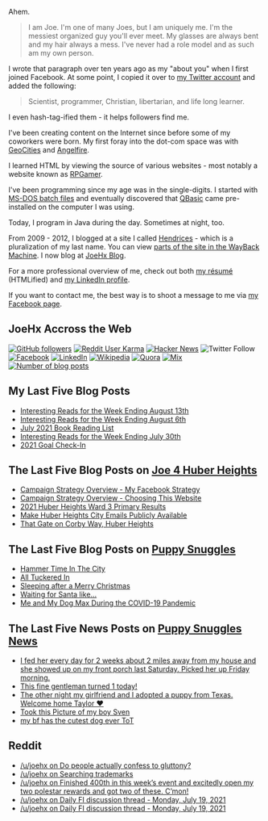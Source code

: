 Ahem.

> I am Joe. I'm one of many Joes, but I am uniquely me. I'm the messiest organized guy you'll ever meet. My glasses are always bent and my hair always a mess. I've never had a role model and as such am my own person.

I wrote that paragraph over ten years ago as my "about you" when I first joined Facebook. At some point, I copied it over to [my Twitter account](https://twitter.com/JoeHxBlog) and added the following:

> Scientist, programmer, Christian, libertarian, and life long learner.

I even hash-tag-ified them - it helps followers find me.

I've been creating content on the Internet since before some of my coworkers were born. My first foray into the dot-com space was with [GeoCities](https://en.wikipedia.org/wiki/Yahoo!_GeoCities) and [Angelfire](https://en.wikipedia.org/wiki/Angelfire).

I learned HTML by viewing the source of various websites - most notably a website known as [RPGamer](https://rpgamer.com/).

I've been programming since my age was in the single-digits. I started with [MS-DOS batch files](https://en.wikipedia.org/wiki/Batch_file) and eventually discovered that [QBasic](https://en.wikipedia.org/wiki/QBasic) came pre-installed on the computer I was using.

Today, I program in Java during the day. Sometimes at night, too.

From 2009 - 2012, I blogged at a site I called [Hendrices](https://www.facebook.com/Hendricescom/) - which is a pluralization of my last name. You can view [parts of the site in the WayBack Machine](https://web.archive.org/web/20090731115109/http://www.hendrices.com/). I now blog at [JoeHx Blog](https://www.joehxblog.com/).

For a more professional overview of me, check out both [my r&eacute;sum&eacute;](https://www.joehxblog.com/resume/) (HTMLified) and [my LinkedIn profile](https://www.linkedin.com/in/joehx/).

If you want to contact me, the best way is to shoot a message to me via [my Facebook page](https://www.facebook.com/JoeHxBlog/).

## JoeHx Accross the Web

[![GitHub followers](https://img.shields.io/github/followers/hendrixjoseph?label=GitHub&style=for-the-badge&logo=github)](https://github.com/hendrixjoseph)
[![Reddit User Karma](https://img.shields.io/reddit/user-karma/combined/joehx?label=Reddit&style=for-the-badge&logo=reddit)](https://www.reddit.com/user/joehx/)
[![Hacker News](https://img.shields.io/badge/dynamic/json?label=hacker+news&query=%24.karma&url=https%3A%2F%2Fhacker-news.firebaseio.com%2Fv0%2Fuser%2Fjoehx2.json&color=ff6600&style=for-the-badge&logo=y-combinator)](https://news.ycombinator.com/user?id=joehx2)
![Twitter Follow](https://img.shields.io/twitter/follow/JoeHxBlog?label=Twitter&style=for-the-badge&logo=twitter&color=1da1f2)
[![Facebook](https://img.shields.io/static/v1?label=FACEBOOK&message=137%20LIKES&color=3b5998&style=for-the-badge&logo=facebook)](https://www.facebook.com/JoeHxBlog)
[![LinkedIn](https://img.shields.io/static/v1?label=linkedin&message=193%20connections&color=2867b2&style=for-the-badge&logo=linkedin)](https://www.linkedin.com/in/joehx)
[![Wikipedia](https://img.shields.io/badge/dynamic/xml?label=wikipedia&query=%2F%2F%2A%5B%40id%3D%22general-stats%22%5D%2Fdiv%2Fdiv%2Fdiv%5B1%5D%2Ftable%2Ftbody%2Ftr%5B11%5D%2Ftd%5B2%5D%2Fstrong&suffix=%20edits&url=https%3A%2F%2Fxtools.wmflabs.org%2Fec%2Fen.wikipedia.org%2FHendrixjoseph&style=for-the-badge&logo=wikipedia&color=9f9f9f)](https://en.wikipedia.org/wiki/User:Hendrixjoseph)
[![Quora](https://img.shields.io/static/v1?label=quora&message=110%20followers&color=b92b27&style=for-the-badge&logo=quora&logoColor=b92b27)](https://www.quora.com/profile/Joseph-Hendrix)
[![Mix](https://img.shields.io/static/v1?label=mix&message=14k%20followers&color=ff8126&style=for-the-badge&logo=mix&logoColor=ff8126)](https://mix.com/joehx)
[![Number of blog posts](https://img.shields.io/endpoint?style=for-the-badge&url=https%3A%2F%2Fwww.joehxblog.com%2Fdata%2Fnumposts.json)](https://www.joehxblog.com/)

## My Last Five Blog Posts

<!-- JOEHXBLOG:START -->
- [Interesting Reads for the Week Ending August 13th](https://www.joehxblog.com/august-13-2021-interesting-reads/)
- [Interesting Reads for the Week Ending August 6th](https://www.joehxblog.com/august-6-2021-interesting-reads/)
- [July 2021 Book Reading List](https://www.joehxblog.com/july-2021-book-reading-list/)
- [Interesting Reads for the Week Ending July 30th](https://www.joehxblog.com/july-30-2021-interesting-reads/)
- [2021 Goal Check-In](https://www.joehxblog.com/2021-goal-check-in/)
<!-- JOEHXBLOG:END -->

## The Last Five Blog Posts on [Joe 4 Huber Heights](https://www.joe4huberheights.com/)

<!-- JOE4HUBERHEIGHTS:START -->
- [Campaign Strategy Overview - My Facebook Strategy](https://www.joe4huberheights.com/my-facebook-strategy/)
- [Campaign Strategy Overview - Choosing This Website](https://www.joe4huberheights.com/choosing-this-website/)
- [2021 Huber Heights Ward 3 Primary Results](https://www.joe4huberheights.com/2021-huber-heights-primary-results/)
- [Make Huber Heights City Emails Publicly Available](https://www.joe4huberheights.com/make-huber-heights-city-emails-publicly-available/)
- [That Gate on Corby Way, Huber Heights](https://www.joe4huberheights.com/that-gate-on-corby-way/)
<!-- JOE4HUBERHEIGHTS:END -->

## The Last Five Blog Posts on [Puppy Snuggles](https://www.puppy-snuggles.com/)

<!-- PUPPY-SNUGGLES:START -->
- [Hammer Time In The City](https://www.puppy-snuggles.com/blog/hammer-time-in-the-city/)
- [All Tuckered In](https://www.puppy-snuggles.com/blog/all-tuckered-in/)
- [Sleeping after a Merry Christmas](https://www.puppy-snuggles.com/blog/sleeping-after-a-merry-christmas/)
- [Waiting for Santa like...](https://www.puppy-snuggles.com/blog/waiting-for-santa-like/)
- [Me and My Dog Max During the COVID-19 Pandemic](https://www.puppy-snuggles.com/blog/me-and-my-dog-max-during-the-covid-19-pandemic/)
<!-- PUPPY-SNUGGLES:END -->

## The Last Five News Posts on [Puppy Snuggles News](https://news.puppy-snuggles.com/)

<!-- PUPPY-SNUGGLES-NEWS:START -->
- [I fed her every day for 2 weeks about 2 miles away from my house and she showed up on my front porch last Saturday. Picked her up Friday morning.](https://news.puppy-snuggles.com/7364887/i-fed-her-every-day-for-2-weeks-about-2-miles-away-from-my-house-and-she-showed-up-on-my-front-porch-last-saturday-picked-her-up-friday-morning)
- [This fine gentleman turned 1 today!](https://news.puppy-snuggles.com/8436673/this-fine-gentleman-turned-1-today)
- [The other night my girlfriend and I adopted a puppy from Texas. Welcome home Taylor ❤️](https://news.puppy-snuggles.com/5756965/the-other-night-my-girlfriend-and-i-adopted-a-puppy-from-texas-welcome-home-taylor)
- [Took this Picture of my boy Sven](https://news.puppy-snuggles.com/7599085/took-this-picture-of-my-boy-sven)
- [my bf has the cutest dog ever ToT](https://news.puppy-snuggles.com/8555293/my-bf-has-the-cutest-dog-ever-tot)
<!-- PUPPY-SNUGGLES-NEWS:END -->

## Reddit

<!-- REDDIT:START -->
- [/u/joehx on Do people actually confess to gluttony?](https://www.reddit.com/r/AskAPriest/comments/p4q6jx/do_people_actually_confess_to_gluttony/h92a94i/)
- [/u/joehx on Searching trademarks](https://www.reddit.com/r/AmazonMerch/comments/oq303b/searching_trademarks/h69o8na/)
- [/u/joehx on Finished 400th in this week’s event and excitedly open my two polestar rewards and got two of these. C’mon!](https://www.reddit.com/r/StarTrekTimelines/comments/onhl9h/finished_400th_in_this_weeks_event_and_excitedly/h5sbr09/)
- [/u/joehx on Daily FI discussion thread - Monday, July 19, 2021](https://www.reddit.com/r/financialindependence/comments/onaahx/daily_fi_discussion_thread_monday_july_19_2021/h5rmnob/)
- [/u/joehx on Daily FI discussion thread - Monday, July 19, 2021](https://www.reddit.com/r/financialindependence/comments/onaahx/daily_fi_discussion_thread_monday_july_19_2021/h5rmdcg/)
<!-- REDDIT:END -->

